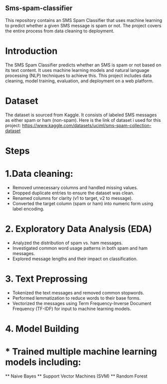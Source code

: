 ## Sms-spam-classifier
This repository contains an SMS Spam Classifier that uses machine learning to predict whether a given SMS message is spam or not. The project covers the entire process from data cleaning to deployment.
# Introduction
The SMS Spam Classifier predicts whether an SMS is spam or not based on its text content. It uses machine learning models and natural language processing (NLP) techniques to achieve this. This project includes data cleaning, model training, evaluation, and deployment on a web platform.

# Dataset
The dataset is sourced from Kaggle. It consists of labeled SMS messages as either spam or ham (non-spam).
Here is the link of dataset i used for this project: 
https://www.kaggle.com/datasets/uciml/sms-spam-collection-dataset

# Steps
# 1.Data cleaning:
* Removed unnecessary columns and handled missing values.
* Dropped duplicate entries to ensure the dataset was clean.
* Renamed columns for clarity (v1 to target, v2 to message).
* Converted the target column (spam or ham) into numeric form using label encoding.

# 2. Exploratory Data Analysis (EDA)
* Analyzed the distribution of spam vs. ham messages.
* Investigated common word usage patterns in both spam and ham messages.
* Explored message lengths and their impact on classification.

# 3. Text Preprossing
* Tokenized the text messages and removed common stopwords.
* Performed lemmatization to reduce words to their base forms.
* Vectorized the messages using Term Frequency-Inverse Document Frequency (TF-IDF) for input to machine learning models.

# 4. Model Building
# * Trained multiple machine learning models including:
** Naive Bayes
** Support Vector Machines (SVM)
** Random Forest



